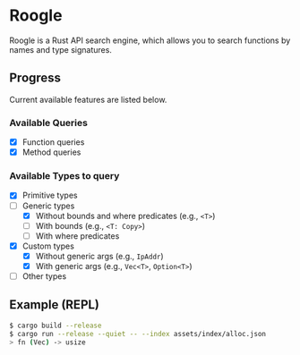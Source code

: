 # Roogle
Roogle is a Rust API search engine, which allows you to search functions by names and type signatures.

## Progress
Current available features are listed below.

### Available Queries
- [x] Function queries
- [x] Method queries

### Available Types to query
- [x] Primitive types
- [ ] Generic types
  - [x] Without bounds and where predicates (e.g., `<T>`)
  - [ ] With bounds (e.g., `<T: Copy>`)
  - [ ] With where predicates
- [x] Custom types
  - [x] Without generic args (e.g., `IpAddr`)
  - [x] With generic args (e.g., `Vec<T>`, `Option<T>`)
- [ ] Other types

## Example (REPL)
```sh
$ cargo build --release
$ cargo run --release --quiet -- --index assets/index/alloc.json
> fn (Vec) -> usize
```
